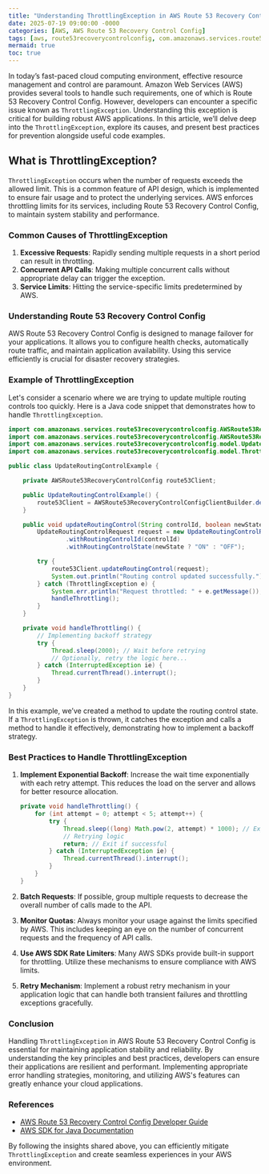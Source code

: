 ```yaml
---
title: "Understanding ThrottlingException in AWS Route 53 Recovery Control Config"
date: 2025-07-19 09:00:00 -0000
categories: [AWS, AWS Route 53 Recovery Control Config]
tags: [aws, route53recoverycontrolconfig, com.amazonaws.services.route53recoverycontrolconfig.model]
mermaid: true
toc: true
---
```



In today’s fast-paced cloud computing environment, effective resource management and control are paramount. Amazon Web Services (AWS) provides several tools to handle such requirements, one of which is Route 53 Recovery Control Config. However, developers can encounter a specific issue known as `ThrottlingException`. Understanding this exception is critical for building robust AWS applications. In this article, we’ll delve deep into the `ThrottlingException`, explore its causes, and present best practices for prevention alongside useful code examples.

## What is ThrottlingException?

`ThrottlingException` occurs when the number of requests exceeds the allowed limit. This is a common feature of API design, which is implemented to ensure fair usage and to protect the underlying services. AWS enforces throttling limits for its services, including Route 53 Recovery Control Config, to maintain system stability and performance.

### Common Causes of ThrottlingException

1. **Excessive Requests**: Rapidly sending multiple requests in a short period can result in throttling.
2. **Concurrent API Calls**: Making multiple concurrent calls without appropriate delay can trigger the exception.
3. **Service Limits**: Hitting the service-specific limits predetermined by AWS.

### Understanding Route 53 Recovery Control Config

AWS Route 53 Recovery Control Config is designed to manage failover for your applications. It allows you to configure health checks, automatically route traffic, and maintain application availability. Using this service efficiently is crucial for disaster recovery strategies.

### Example of ThrottlingException

Let's consider a scenario where we are trying to update multiple routing controls too quickly. Here is a Java code snippet that demonstrates how to handle `ThrottlingException`.

```java
import com.amazonaws.services.route53recoverycontrolconfig.AWSRoute53RecoveryControlConfig;
import com.amazonaws.services.route53recoverycontrolconfig.AWSRoute53RecoveryControlConfigClientBuilder;
import com.amazonaws.services.route53recoverycontrolconfig.model.UpdateRoutingControlRequest;
import com.amazonaws.services.route53recoverycontrolconfig.model.ThrottlingException;

public class UpdateRoutingControlExample {

    private AWSRoute53RecoveryControlConfig route53Client;

    public UpdateRoutingControlExample() {
        route53Client = AWSRoute53RecoveryControlConfigClientBuilder.defaultClient();
    }

    public void updateRoutingControl(String controlId, boolean newState) {
        UpdateRoutingControlRequest request = new UpdateRoutingControlRequest()
                .withRoutingControlId(controlId)
                .withRoutingControlState(newState ? "ON" : "OFF");

        try {
            route53Client.updateRoutingControl(request);
            System.out.println("Routing control updated successfully.");
        } catch (ThrottlingException e) {
            System.err.println("Request throttled: " + e.getMessage());
            handleThrottling();
        }
    }

    private void handleThrottling() {
        // Implementing backoff strategy
        try {
            Thread.sleep(2000); // Wait before retrying
            // Optionally, retry the logic here...
        } catch (InterruptedException ie) {
            Thread.currentThread().interrupt();
        }
    }
}
```

In this example, we’ve created a method to update the routing control state. If a `ThrottlingException` is thrown, it catches the exception and calls a method to handle it effectively, demonstrating how to implement a backoff strategy.

### Best Practices to Handle ThrottlingException

1. **Implement Exponential Backoff**: Increase the wait time exponentially with each retry attempt. This reduces the load on the server and allows for better resource allocation.

   ```java
   private void handleThrottling() {
       for (int attempt = 0; attempt < 5; attempt++) {
           try {
               Thread.sleep((long) Math.pow(2, attempt) * 1000); // Exponential backoff
               // Retrying logic
               return; // Exit if successful
           } catch (InterruptedException ie) {
               Thread.currentThread().interrupt();
           }
       }
   }
   ```

2. **Batch Requests**: If possible, group multiple requests to decrease the overall number of calls made to the API.

3. **Monitor Quotas**: Always monitor your usage against the limits specified by AWS. This includes keeping an eye on the number of concurrent requests and the frequency of API calls.

4. **Use AWS SDK Rate Limiters**: Many AWS SDKs provide built-in support for throttling. Utilize these mechanisms to ensure compliance with AWS limits.

5. **Retry Mechanism**: Implement a robust retry mechanism in your application logic that can handle both transient failures and throttling exceptions gracefully.

### Conclusion

Handling `ThrottlingException` in AWS Route 53 Recovery Control Config is essential for maintaining application stability and reliability. By understanding the key principles and best practices, developers can ensure their applications are resilient and performant. Implementing appropriate error handling strategies, monitoring, and utilizing AWS's features can greatly enhance your cloud applications.

### References

- [AWS Route 53 Recovery Control Config Developer Guide](https://docs.aws.amazon.com/r53-recovery/latest/userguide/what-is.html)
- [AWS SDK for Java Documentation](https://docs.aws.amazon.com/sdk-for-java/latest/developer-guide/)

By following the insights shared above, you can efficiently mitigate `ThrottlingException` and create seamless experiences in your AWS environment.